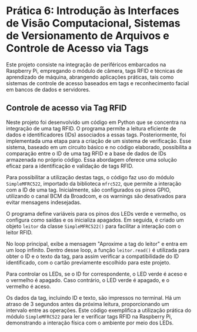 # Prática 6: Introdução às Interfaces de Visão Computacional, Sistemas de Versionamento de Arquivos e Controle de Acesso via Tags

Este projeto consiste na integração de periféricos embarcados na Raspberry Pi, empregando o módulo de câmera, tags RFID e técnicas de aprendizado de máquina, abrangendo aplicações práticas, tais como sistemas de controle de acesso baseados em tags e reconhecimento facial em bancos de dados e servidores.

## Controle de acesso via Tag RFID

Neste projeto foi desenvolvido um código em Python que se concentra na integração de uma tag RFID. O programa permite a leitura eficiente de dados e identificadores (IDs) associados a essas tags. Posteriormente, foi implementada uma etapa para a criação de um sistema de verificação. Esse sistema, baseado em um circuito básico e no código elaborado, possibilita a comparação entre o ID de uma tag RFID e a base de dados de IDs armazenada no próprio código. Essa abordagem oferece uma solução eficaz para a identificação e validação de tags RFID.

Para possibilitar a utilização destas tags, o código faz uso do módulo ```SimpleMFRC522```, importado da biblioteca ```mfrc522```, que permite a interação com a ID de uma tag. Inicialmente, são configurados os pinos GPIO, utilizando o canal BCM da Broadcom, e os warnings são desativados para evitar mensagens indesejadas.

O programa define variáveis para os pinos dos LEDs verde e vermelho, os configura como saídas e os inicializa apagados. Em seguida, é criado um objeto ```leitor``` da classe ```SimpleMFRC522()``` para facilitar a interação com o leitor RFID.

No loop principal, exibe a mensagem "Aproxime a tag do leitor" e entra em um loop infinito. Dentro desse loop, a função ```leitor.read()``` é utilizada para obter o ID e o texto da tag, para assim verificar a compatibilidade do ID identificado, com o cartão previamente escolhido para este projeto.

Para controlar os LEDs, se o ID for correspondente, o LED verde é aceso e o vermelho é apagado. Caso contrário, o LED verde é apagado, e o vermelho é aceso.

Os dados da tag, incluindo ID e texto, são impressos no terminal. Há um atraso de 3 segundos antes da próxima leitura, proporcionando um intervalo entre as operações. Este código exemplifica a utilização prática do módulo ```SimpleMFRC522``` para ler e verificar tags RFID na Raspberry Pi, demonstrando a interação física com o ambiente por meio dos LEDs.
